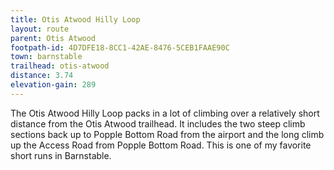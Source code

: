 ```yaml
---
title: Otis Atwood Hilly Loop
layout: route
parent: Otis Atwood
footpath-id: 4D7DFE18-8CC1-42AE-8476-5CEB1FAAE90C
town: barnstable
trailhead: otis-atwood
distance: 3.74
elevation-gain: 289
---
```

The Otis Atwood Hilly Loop packs in a lot of climbing over a relatively short distance from the Otis Atwood trailhead. It includes the two steep climb sections back up to Popple Bottom Road from the airport and the long climb up the Access Road from Popple Bottom Road. This is one of my favorite short runs in Barnstable.